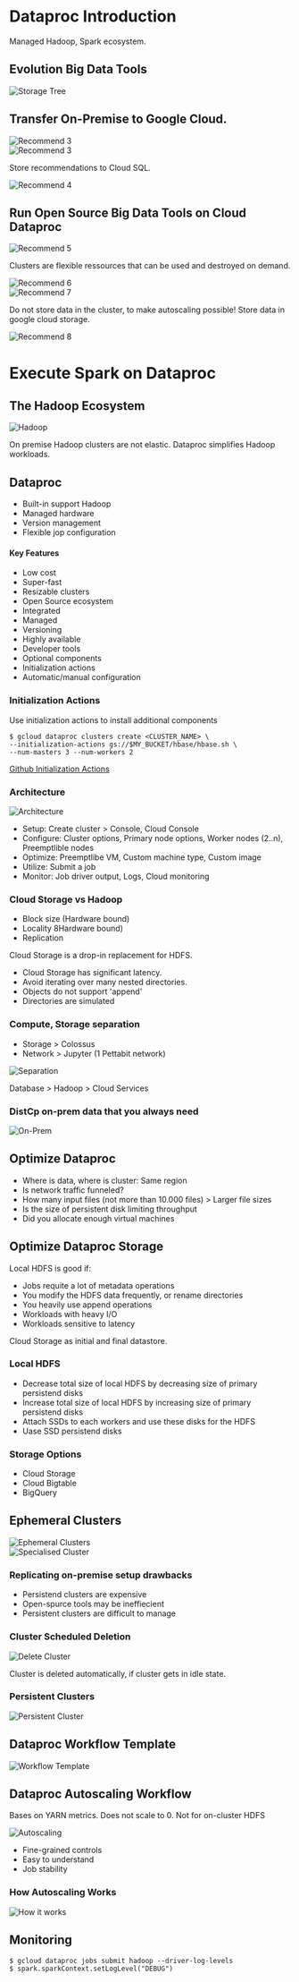 # Dataproc Introduction

Managed Hadoop, Spark ecosystem.

## Evolution Big Data Tools

![Storage Tree](../../img/gcp_storage_patterns3.png)

## Transfer On-Premise to Google Cloud.
![Recommend 3](../../img/gcp_dataproc_1.png)  
![Recommend 3](../../img/gcp_recommend_3.png)

Store recommendations to Cloud SQL.

![Recommend 4](../../img/gcp_recommend_4.png)

## Run Open Source Big Data Tools on Cloud Dataproc

![Recommend 5](../../img/gcp_recommend_5.png)

Clusters are flexible ressources that can be used and destroyed on demand.

![Recommend 6](../../img/gcp_recommend_6.png)  
![Recommend 7](../../img/gcp_recommend_7.png)

Do not store data in the cluster, to make autoscaling possible! Store data in google cloud storage.

![Recommend 8](../../img/gcp_recommend_8.png)

# Execute Spark on Dataproc

## The Hadoop Ecosystem

![Hadoop](../../img/gcp_datproc_spark_1.png)

On premise Hadoop clusters are not elastic. Dataproc simplifies Hadoop workloads.  

## Dataproc

* Built-in support Hadoop
* Managed hardware
* Version management
* Flexible jop configuration
<a/>

#### Key Features

* Low cost
* Super-fast
* Resizable clusters
* Open Source ecosystem
* Integrated
* Managed
* Versioning
* Highly available
* Developer tools
* Optional components
* Initialization actions
* Automatic/manual configuration
<a/>

### Initialization Actions

Use initialization actions to install additional components

    $ gcloud dataproc clusters create <CLUSTER_NAME> \
    --initialization-actions gs://$MY_BUCKET/hbase/hbase.sh \
    --num-masters 3 --num-workers 2
    
[Github Initialization Actions](https://github.com/GoogleCloudPlatform/dataproc-initialization-actions)

### Architecture

![Architecture](../../img/gcp_datproc_spark_2.png)

* Setup: Create cluster > Console, Cloud Console
* Configure: Cluster options, Primary node options, Worker nodes (2..n), Preemptlible nodes
* Optimize: Preemptlibe VM, Custom machine type, Custom image
* Utilize: Submit a job
* Monitor: Job driver output, Logs, Cloud monitoring
<a/>

### Cloud Storage vs Hadoop

* Block size (Hardware bound)
* Locality 8Hardware bound)
* Replication
<a/>

Cloud Storage is a drop-in replacement for HDFS.

* Cloud Storage has significant latency.
* Avoid iterating over many nested directories.
* Objects do not support 'append'
* Directories are simulated

### Compute, Storage separation

* Storage > Colossus
* Network > Jupyter (1 Pettabit network)
<a/>

![Separation](../../img/gcp_datproc_spark_3.png)

Database > Hadoop > Cloud Services

### DistCp on-prem data that you always need

![On-Prem](../../img/gcp_datproc_spark_4.png)

## Optimize Dataproc

* Where is data, where is cluster: Same region
* Is network traffic funneled?
* How many input files (not more than 10.000 files) > Larger file sizes
* Is the size of persistent disk limiting throughput
* Did you allocate enough virtual machines
<a/>

## Optimize Dataproc Storage

Local HDFS is good if:
* Jobs requite a lot of metadata operations
* You modify the HDFS data frequently, or rename directories
* You heavily use append operations
* Workloads with heavy I/O
* Workloads sensitive to latency
<a/>

Cloud Storage as initial and final datastore.

### Local HDFS

* Decrease total size of local HDFS by decreasing size of primary persistend disks
* Increase total size of local HDFS by increasing size of primary persistend disks
* Attach SSDs to each workers and use these disks for the HDFS
* Uase SSD persistend disks
<a/>

### Storage Options

* Cloud Storage
* Cloud Bigtable
* BigQuery
<a/>

## Ephemeral Clusters

![Ephemeral Clusters](../../img/gcp_datproc_spark_5.png)  
![Specialised Cluster](../../img/gcp_datproc_spark_6.png)

### Replicating on-premise setup drawbacks

* Persistend clusters are expensive
* Open-spurce tools may be ineffiecient
* Persistent clusters are difficult to manage
<a/>

### Cluster Scheduled Deletion

![Delete Cluster](../../img/gcp_datproc_spark_7.png)

Cluster is deleted automatically, if cluster gets in idle state.

### Persistent Clusters

![Persistent Cluster](../../img/gcp_datproc_spark_8.png)

## Dataproc Workflow Template

![Workflow Template](../../img/gcp_datproc_spark_9.png)

## Dataproc Autoscaling Workflow

Bases on YARN metrics. Does not scale to 0. Not for on-cluster HDFS

![Autoscaling](../../img/gcp_datproc_spark_10.png)

* Fine-grained controls
* Easy to understand
* Job stability
<a/>

### How Autoscaling Works

![How it works](../../img/gcp_datproc_spark_11.png)

## Monitoring

    $ gcloud dataproc jobs submit hadoop --driver-log-levels
    $ spark.sparkContext.setLogLevel("DEBUG")


    
    
